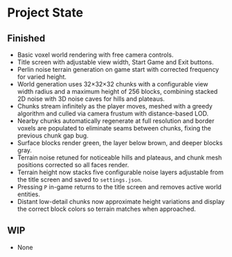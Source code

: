 # Project State

## Finished
- Basic voxel world rendering with free camera controls.
- Title screen with adjustable view width, Start Game and Exit buttons.
- Perlin noise terrain generation on game start with corrected frequency for varied height.
- World generation uses 32×32×32 chunks with a configurable view width radius and a maximum height of 256 blocks, combining stacked 2D noise with 3D noise caves for hills and plateaus.
- Chunks stream infinitely as the player moves, meshed with a greedy algorithm and culled via camera frustum with distance-based LOD.
- Nearby chunks automatically regenerate at full resolution and border voxels are populated to eliminate seams between chunks, fixing the previous chunk gap bug.
- Surface blocks render green, the layer below brown, and deeper blocks gray.
- Terrain noise retuned for noticeable hills and plateaus, and chunk mesh positions corrected so all faces render.
- Terrain height now stacks five configurable noise layers adjustable from the title screen and saved to `settings.json`.
- Pressing `P` in-game returns to the title screen and removes active world entities.
- Distant low-detail chunks now approximate height variations and display the correct block colors so terrain matches when approached.

## WIP
- None
